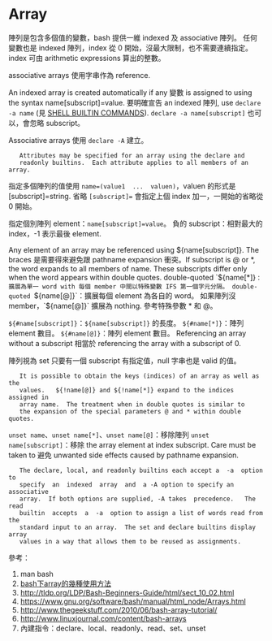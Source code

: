 # Array
陣列是包含多個值的變數，bash 提供一維 indexed 及 associative 陣列。
任何變數也是 indexed 陣列，index 從 0 開始，沒最大限制，也不需要連續指定。
index 可由 arithmetic expressions 算出的整數。

associative arrays 使用字串作為 reference.

An indexed array is created automatically if any 變數 is  assigned
       to using the syntax name[subscript]=value.
要明確宣告 an  indexed 陣列, use `declare -a name` (見 [SHELL BUILTIN COMMANDS](builtin.md)).  `declare -a name[subscript]` 也可以，會忽略 subscript。

Associative arrays 使用 `declare -A` 建立。

       Attributes may be specified for an array using the declare and
       readonly builtins.  Each attribute applies to all members of an array.

指定多個陣列的值使用 `name=(value1  ...  valuen)`，valuen 的形式是 [subscript]=string.
省略 `[subscript]=` 會指定上個 index 加一，一開始的省略從 0 開始。

指定個別陣列 element：`name[subscript]=value`。
負的 subscript：相對最大的 index，-1 表示最後 element.

Any element of an array may  be  referenced  using  ${name[subscript]}.
       The braces 是需要得來避免跟 pathname expansion 衝突。If
       subscript is @ or *, the word expands to all members  of  name.   These
       subscripts  differ only when the word appears within double quotes.
double-quoted `${name[*]}`：擴展為單一 word with 每個 member 中間以特殊變數 IFS 第一個字元分隔。
double-quoted `${name[@]}`：擴展每個 element 為各自的 word。
如果陣列沒 member，`${name[@]}` 擴展為 nothing.
參考特殊參數 * 和 @。

`${#name[subscript]}`：`${name[subscript]}` 的長度。
`${#name[*]}`：陣列 element 數目。
`${#name[@]}`：陣列 element 數目。
Referencing an array without a subscript 相當於 referencing the array with a subscript of 0.

陣列視為 set 只要有一個 subscript 有指定值，null 字串也是 valid 的值。

       It is possible to obtain the keys (indices) of an array as well as  the
       values.   ${!name[@]} and ${!name[*]} expand to the indices assigned in
       array name.  The treatment when in double quotes is similar to
       the expansion of the special parameters @ and * within double quotes.

`unset name`、`unset name[*]`、`unset name[@]`：移除陣列
`unset name[subscript]`：移除 the array element at index subscript.
Care must be taken to 避免 unwanted side effects caused by pathname expansion.

       The declare, local, and readonly builtins each accept a  -a  option  to
       specify  an  indexed  array  and  a -A option to specify an associative
       array.  If both options are supplied, -A takes  precedence.   The  read
       builtin  accepts  a  -a  option to assign a list of words read from the
       standard input to an array.  The set and declare builtins display array
       values in a way that allows them to be reused as assignments.

參考：
1. man bash
1. [bash下array的幾種使用方法](http://go-linux.blogspot.tw/2007/03/basharray.html)
1. http://tldp.org/LDP/Bash-Beginners-Guide/html/sect_10_02.html
1. https://www.gnu.org/software/bash/manual/html_node/Arrays.html
1. http://www.thegeekstuff.com/2010/06/bash-array-tutorial/
1. http://www.linuxjournal.com/content/bash-arrays
1. 內建指令：declare、local、readonly、read、set、unset
